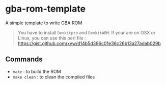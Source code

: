 # gba-rom-template
A simple template to write GBA ROM

> You have to install `Devkitpro` and `DevkitARM`. If your 
> are on OSX or Linux, you can use this perl file : 
https://gist.github.com/xvw/d14b5d396c01e36c26b13a27adab029b


## Commands

-  `make` : to build the ROM
-  `make clean` : to clean the compiled files